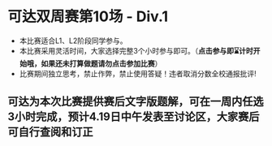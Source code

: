 # **可达双周赛第10场 - Div.1**
- 本比赛适合L1、L2阶段同学参与。
- 本比赛采用灵活时间，大家选择完整3个小时参与即可。（**点击参与即⌛️计时开始哦，如果还未打算做题请勿点击参加比赛**）
- 比赛期间独立思考，禁止作弊，禁止使用答疑！违者取消分数全校通报批评!
## 可达为本次比赛提供赛后文字版题解，可在一周内任选3小时完成，预计4.19日中午发表至讨论区，大家赛后可自行查阅和订正